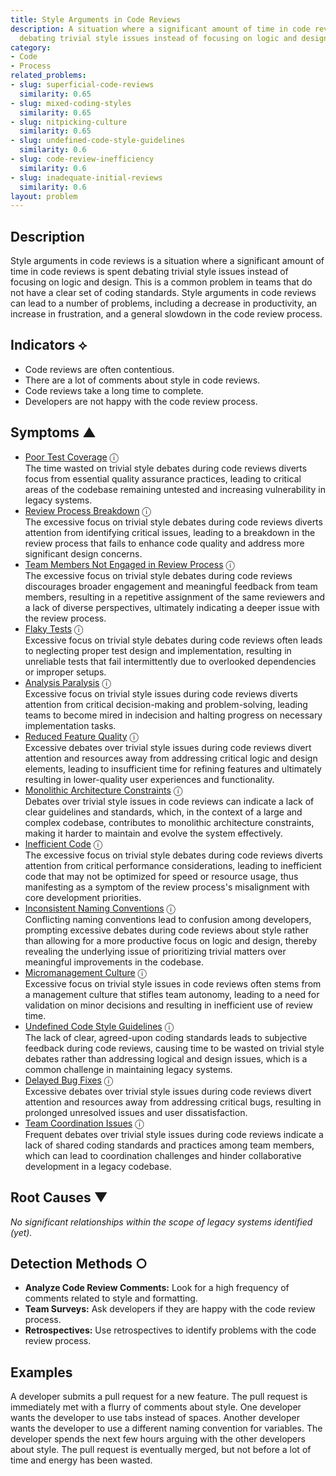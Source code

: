 ```yaml
---
title: Style Arguments in Code Reviews
description: A situation where a significant amount of time in code reviews is spent
  debating trivial style issues instead of focusing on logic and design.
category:
- Code
- Process
related_problems:
- slug: superficial-code-reviews
  similarity: 0.65
- slug: mixed-coding-styles
  similarity: 0.65
- slug: nitpicking-culture
  similarity: 0.65
- slug: undefined-code-style-guidelines
  similarity: 0.6
- slug: code-review-inefficiency
  similarity: 0.6
- slug: inadequate-initial-reviews
  similarity: 0.6
layout: problem
---
```


## Description
Style arguments in code reviews is a situation where a significant amount of time in code reviews is spent debating trivial style issues instead of focusing on logic and design. This is a common problem in teams that do not have a clear set of coding standards. Style arguments in code reviews can lead to a number of problems, including a decrease in productivity, an increase in frustration, and a general slowdown in the code review process.


## Indicators ⟡
- Code reviews are often contentious.
- There are a lot of comments about style in code reviews.
- Code reviews take a long time to complete.
- Developers are not happy with the code review process.


## Symptoms ▲

- [Poor Test Coverage](poor-test-coverage.md) <span class="info-tooltip" title="Confidence: 0.626, Strength: 0.858">ⓘ</span>
<br/>  The time wasted on trivial style debates during code reviews diverts focus from essential quality assurance practices, leading to critical areas of the codebase remaining untested and increasing vulnerability in legacy systems.
- [Review Process Breakdown](review-process-breakdown.md) <span class="info-tooltip" title="Confidence: 0.448, Strength: 0.788">ⓘ</span>
<br/>  The excessive focus on trivial style debates during code reviews diverts attention from identifying critical issues, leading to a breakdown in the review process that fails to enhance code quality and address more significant design concerns.
- [Team Members Not Engaged in Review Process](team-members-not-engaged-in-review-process.md) <span class="info-tooltip" title="Confidence: 0.447, Strength: 0.865">ⓘ</span>
<br/>  The excessive focus on trivial style debates during code reviews discourages broader engagement and meaningful feedback from team members, resulting in a repetitive assignment of the same reviewers and a lack of diverse perspectives, ultimately indicating a deeper issue with the review process.
- [Flaky Tests](flaky-tests.md) <span class="info-tooltip" title="Confidence: 0.445, Strength: 0.811">ⓘ</span>
<br/>  Excessive focus on trivial style debates during code reviews often leads to neglecting proper test design and implementation, resulting in unreliable tests that fail intermittently due to overlooked dependencies or improper setups.
- [Analysis Paralysis](analysis-paralysis.md) <span class="info-tooltip" title="Confidence: 0.439, Strength: 0.875">ⓘ</span>
<br/>  Excessive focus on trivial style issues during code reviews diverts attention from critical decision-making and problem-solving, leading teams to become mired in indecision and halting progress on necessary implementation tasks.
- [Reduced Feature Quality](reduced-feature-quality.md) <span class="info-tooltip" title="Confidence: 0.396, Strength: 0.914">ⓘ</span>
<br/>  Excessive debates over trivial style issues during code reviews divert attention and resources away from addressing critical logic and design elements, leading to insufficient time for refining features and ultimately resulting in lower-quality user experiences and functionality.
- [Monolithic Architecture Constraints](monolithic-architecture-constraints.md) <span class="info-tooltip" title="Confidence: 0.374, Strength: 0.866">ⓘ</span>
<br/>  Debates over trivial style issues in code reviews can indicate a lack of clear guidelines and standards, which, in the context of a large and complex codebase, contributes to monolithic architecture constraints, making it harder to maintain and evolve the system effectively.
- [Inefficient Code](inefficient-code.md) <span class="info-tooltip" title="Confidence: 0.353, Strength: 0.848">ⓘ</span>
<br/>  The excessive focus on trivial style debates during code reviews diverts attention from critical performance considerations, leading to inefficient code that may not be optimized for speed or resource usage, thus manifesting as a symptom of the review process's misalignment with core development priorities.
- [Inconsistent Naming Conventions](inconsistent-naming-conventions.md) <span class="info-tooltip" title="Confidence: 0.335, Strength: 0.827">ⓘ</span>
<br/>  Conflicting naming conventions lead to confusion among developers, prompting excessive debates during code reviews about style rather than allowing for a more productive focus on logic and design, thereby revealing the underlying issue of prioritizing trivial matters over meaningful improvements in the codebase.
- [Micromanagement Culture](micromanagement-culture.md) <span class="info-tooltip" title="Confidence: 0.315, Strength: 0.743">ⓘ</span>
<br/>  Excessive focus on trivial style issues in code reviews often stems from a management culture that stifles team autonomy, leading to a need for validation on minor decisions and resulting in inefficient use of review time.
- [Undefined Code Style Guidelines](undefined-code-style-guidelines.md) <span class="info-tooltip" title="Confidence: 0.310, Strength: 0.717">ⓘ</span>
<br/>  The lack of clear, agreed-upon coding standards leads to subjective feedback during code reviews, causing time to be wasted on trivial style debates rather than addressing logical and design issues, which is a common challenge in maintaining legacy systems.
- [Delayed Bug Fixes](delayed-bug-fixes.md) <span class="info-tooltip" title="Confidence: 0.307, Strength: 0.789">ⓘ</span>
<br/>  Excessive debates over trivial style issues during code reviews divert attention and resources away from addressing critical bugs, resulting in prolonged unresolved issues and user dissatisfaction.
- [Team Coordination Issues](team-coordination-issues.md) <span class="info-tooltip" title="Confidence: 0.300, Strength: 0.896">ⓘ</span>
<br/>  Frequent debates over trivial style issues during code reviews indicate a lack of shared coding standards and practices among team members, which can lead to coordination challenges and hinder collaborative development in a legacy codebase.

## Root Causes ▼

*No significant relationships within the scope of legacy systems identified (yet).*

## Detection Methods ○
- **Analyze Code Review Comments:** Look for a high frequency of comments related to style and formatting.
- **Team Surveys:** Ask developers if they are happy with the code review process.
- **Retrospectives:** Use retrospectives to identify problems with the code review process.


## Examples
A developer submits a pull request for a new feature. The pull request is immediately met with a flurry of comments about style. One developer wants the developer to use tabs instead of spaces. Another developer wants the developer to use a different naming convention for variables. The developer spends the next few hours arguing with the other developers about style. The pull request is eventually merged, but not before a lot of time and energy has been wasted.
